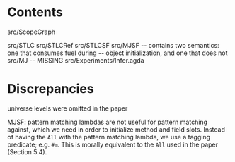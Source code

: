 # Contents

src/ScopeGraph

src/STLC
src/STLCRef
src/STLCSF
src/MJSF -- contains two semantics: one that consumes fuel during
         -- object initialization, and one that does not
src/MJ   -- MISSING
src/Experiments/Infer.agda


# Discrepancies

universe levels were omitted in the paper

MJSF: pattern matching lambdas are not useful for pattern matching
against, which we need in order to initialize method and field slots.
Instead of having the `All` with the pattern matching lambda, we use a
tagging predicate; e.g. `#m`.  This is morally equivalent to the `All`
used in the paper (Section 5.4).
